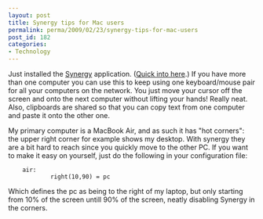 ```yaml
---
layout: post
title: Synergy tips for Mac users
permalink: perma/2009/02/23/synergy-tips-for-mac-users
post_id: 182
categories: 
- Technology
---
```


Just installed the <a href="http://synergy2.sourceforge.net/">Synergy</a>
application. (<a href="http://synergy2.sourceforge.net/about.html">Quick into
here</a>.) If you have more than one computer you can use this to keep using
one keyboard/mouse pair for all your computers on the network. You just move
your cursor off the screen and onto the next computer without lifting your
hands! Really neat. Also, clipboards are shared so that you can copy text from
one computer and paste it onto the other one.

My primary computer is a MacBook Air, and as such it has "hot corners": the
upper right corner for example shows my desktop. With synergy they are a bit
hard to reach since you quickly move to the other PC. If you want to make it
easy on yourself, just do the following in your configuration file:

        air:
                right(10,90) = pc

Which defines the pc as being to the right of my laptop, but only starting from
10% of the screen untill 90% of the screen, neatly disabling Synergy in the
corners.
